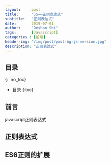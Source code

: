 ```yaml
---
layout:     post
title:      "JS——正则表达式"
subtitle:   "正则表达式"
date:       2019-07-01
author:     "Deshan Shi"
tags:       [Javascript]
categories : [前端]
header-img: "/img/post/post-bg-js-version.jpg"
description: "正则表达式"
---
```


## 目录
{: .no_toc}

* 目录
{:toc}

## 前言

javascript正则表达式

## 正则表达式

## ES6正则的扩展

